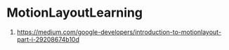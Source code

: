 # MotionLayoutLearning

1. https://medium.com/google-developers/introduction-to-motionlayout-part-i-29208674b10d